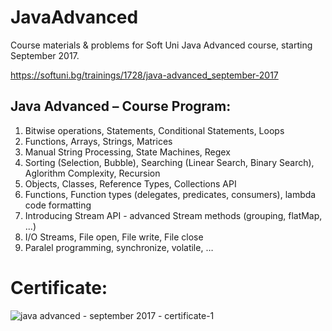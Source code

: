 # JavaAdvanced

Course materials &amp; problems for Soft Uni Java Advanced course, starting September 2017.

https://softuni.bg/trainings/1728/java-advanced_september-2017

##  Java Advanced – Course Program:

01. Bitwise operations, Statements, Conditional Statements, Loops
02. Functions, Arrays, Strings, Matrices
03. Manual String Processing, State Machines, Regex
04. Sorting (Selection, Bubble), Searching (Linear Search, Binary Search), Aglorithm Complexity, Recursion
05. Objects, Classes, Reference Types, Collections API
06. Functions, Function types (delegates, predicates, consumers), lambda code formatting
07. Introducing Stream API - advanced Stream methods (grouping, flatMap, ...)
08. I/O Streams, File open, File write, File close
09. Paralel programming, synchronize, volatile, …

# Certificate:
![java advanced - september 2017 - certificate-1](https://user-images.githubusercontent.com/16088420/36669753-aa137c40-1afe-11e8-856b-4fc10457347b.jpg)
